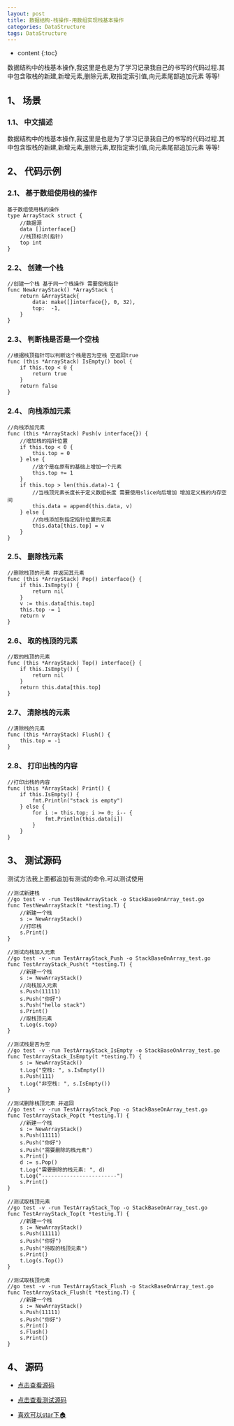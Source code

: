 ```yaml
---
layout: post
title: 数据结构-栈操作-用数组实现栈基本操作
categories: DataStructure
tags: DataStructure
---
```

* content
{:toc}

数据结构中的栈基本操作,我这里是也是为了学习记录我自己的书写的代码过程.其中包含取栈的新建,新增元素,删除元素,取指定索引值,向元素尾部追加元素 等等!

## 1、 场景 

### 1.1、 中文描述

数据结构中的栈基本操作,我这里是也是为了学习记录我自己的书写的代码过程.其中包含取栈的新建,新增元素,删除元素,取指定索引值,向元素尾部追加元素 等等!

## 2、 代码示例

### 2.1、 基于数组使用栈的操作

```golang
基于数组使用栈的操作
type ArrayStack struct {
	//数据源
	data []interface{}
	//栈顶标识(指针)
	top int
}
```
### 2.2、 创建一个栈

```golang
//创建一个栈 基于同一个栈操作 需要使用指针
func NewArrayStack() *ArrayStack {
	return &ArrayStack{
		data: make([]interface{}, 0, 32),
		top:  -1,
	}
}
```

### 2.3、 判断栈是否是一个空栈

```golang
//根据栈顶指针可以判断这个栈是否为空栈 空返回true
func (this *ArrayStack) IsEmpty() bool {
	if this.top < 0 {
		return true
	}
	return false
}
```

### 2.4、 向栈添加元素

```golang
//向栈添加元素
func (this *ArrayStack) Push(v interface{}) {
	//增加栈的指针位置
	if this.top < 0 {
		this.top = 0
	} else {
		//这个是在原有的基础上增加一个元素
		this.top += 1
	}
	if this.top > len(this.data)-1 {
		//当栈顶元素长度长于定义数组长度 需要使用slice向后增加 增加定义栈的内存空间
		this.data = append(this.data, v)
	} else {
		//向栈添加到指定指针位置的元素
		this.data[this.top] = v
	}
}
```

### 2.5、 删除栈元素

```golang
//删除栈顶的元素 并返回其元素
func (this *ArrayStack) Pop() interface{} {
	if this.IsEmpty() {
		return nil
	}
	v := this.data[this.top]
	this.top -= 1
	return v
}
```

### 2.6、 取的栈顶的元素

```golang
//取的栈顶的元素
func (this *ArrayStack) Top() interface{} {
	if this.IsEmpty() {
		return nil
	}
	return this.data[this.top]
}
```

### 2.7、 清除栈的元素

```golang
//清除栈的元素
func (this *ArrayStack) Flush() {
	this.top = -1
}
```

### 2.8、 打印出栈的内容

```golang
//打印出栈的内容
func (this *ArrayStack) Print() {
	if this.IsEmpty() {
		fmt.Println("stack is empty")
	} else {
		for i := this.top; i >= 0; i-- {
			fmt.Println(this.data[i])
		}
	}
}
```

## 3、 测试源码

测试方法我上面都追加有测试的命令.可以测试使用

```golang
//测试新建栈
//go test -v -run TestNewArrayStack -o StackBaseOnArray_test.go
func TestNewArrayStack(t *testing.T) {
	//新建一个栈
	s := NewArrayStack()
	//打印栈
	s.Print()
}

//测试向栈加入元素
//go test -v -run TestArrayStack_Push -o StackBaseOnArray_test.go
func TestArrayStack_Push(t *testing.T) {
	//新建一个栈
	s := NewArrayStack()
	//向栈加入元素
	s.Push(11111)
	s.Push("你好")
	s.Push("hello stack")
	s.Print()
	//取栈顶元素
	t.Log(s.top)
}

//测试栈是否为空
//go test -v -run TestArrayStack_IsEmpty -o StackBaseOnArray_test.go
func TestArrayStack_IsEmpty(t *testing.T) {
	s := NewArrayStack()
	t.Log("空栈: ", s.IsEmpty())
	s.Push(111)
	t.Log("非空栈: ", s.IsEmpty())
}

//测试删除栈顶元素 并返回
//go test -v -run TestArrayStack_Pop -o StackBaseOnArray_test.go
func TestArrayStack_Pop(t *testing.T) {
	//新建一个栈
	s := NewArrayStack()
	s.Push(11111)
	s.Push("你好")
	s.Push("需要删除的栈元素")
	s.Print()
	d := s.Pop()
	t.Log("需要删除的栈元素: ", d)
	t.Log("------------------------")
	s.Print()
}

//测试取栈顶元素
//go test -v -run TestArrayStack_Top -o StackBaseOnArray_test.go
func TestArrayStack_Top(t *testing.T) {
	//新建一个栈
	s := NewArrayStack()
	s.Push(11111)
	s.Push("你好")
	s.Push("待取的栈顶元素")
	s.Print()
	t.Log(s.Top())
}

//测试取栈顶元素
//go test -v -run TestArrayStack_Flush -o StackBaseOnArray_test.go
func TestArrayStack_Flush(t *testing.T) {
	//新建一个栈
	s := NewArrayStack()
	s.Push(11111)
	s.Push("你好")
	s.Print()
	s.Flush()
	s.Print()
}
```


## 4、 源码

* [点击查看源码](https://github.com/selfjt/algorithm/blob/master/golang/stack/StackBaseOnArray.go "基本栈")

* [点击查看测试源码](https://github.com/selfjt/algorithm/blob/master/golang/stack/StackBaseOnArray_test.go "基本栈test")

* [喜欢可以star下🏠](https://github.com/selfjt/algorithm "star")
